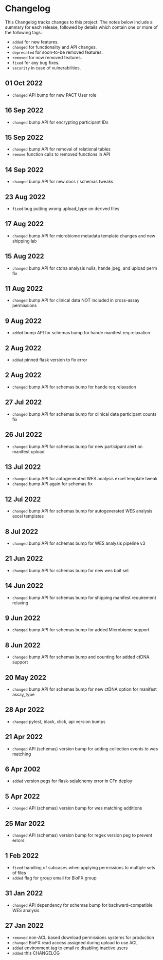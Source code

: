 # Changelog

This Changelog tracks changes to this project. The notes below include a summary for each release, followed by details which contain one or more of the following tags:

- `added` for new features.
- `changed` for functionality and API changes.
- `deprecated` for soon-to-be removed features.
- `removed` for now removed features.
- `fixed` for any bug fixes.
- `security` in case of vulnerabilities.

## 01 Oct 2022

- `changed` API bump for new PACT User role

## 16 Sep 2022

- `changed` bump API for encrypting participant IDs

## 15 Sep 2022

- `changed` bump API for removal of relational tables
- `remove` function calls to removed functions in API

## 14 Sep 2022

- `changed` bump API for new docs / schemas tweaks

## 23 Aug 2022

- `fixed` bug putting wrong upload_type on derived files

## 17 Aug 2022

- `changed` bump API for microbiome metadata template changes and new shipping lab

## 15 Aug 2022

- `changed` bump API for ctdna analysis nulls, hande jpeg, and upload perm fix

## 11 Aug 2022

- `changed` bump API for clinical data NOT included in cross-assay permissions

## 9 Aug 2022

- `added` bump API for schemas bump for hande manifest req relaxation

## 2 Aug 2022

- `added` pinned flask version to fix error

## 2 Aug 2022

- `changed` bump API for schemas bump for hande req relaxation

## 27 Jul 2022

- `changed` bump API for schemas bump for clinical data participant counts fix

## 26 Jul 2022

- `changed` bump API for schemas bump for new participant alert on manifest upload

## 13 Jul 2022

- `changed` bump API for autogenerated WES analysis excel template tweak
- `changed` bump API again for schemas fix

## 12 Jul 2022

- `changed` bump API for schemas bump for autogenerated WES analysis excel templates

## 8 Jul 2022

- `changed` bump API for schemas bump for WES analysis pipeline v3

## 21 Jun 2022

- `changed` bump API for schemas bump for new wes bait set

## 14 Jun 2022

- `changed` bump API for schemas bump for shipping manifest requirement relaxing

## 9 Jun 2022

- `changed` bump API for schemas bump for added Microbiome support

## 8 Jun 2022

- `changed` bump API for schemas bump and counting for added ctDNA support

## 20 May 2022

- `changed` bump API for schemas bump for new ctDNA option for manifest assay_type

## 28 Apr 2022

- `changed` pytest, black, click, api version bumps

## 21 Apr 2022

- `changed` API (schemas) version bump for adding collection events to wes matching

## 6 Apr 2002

- `added` version pegs for flask-sqlalchemy error in CFn deploy

## 5 Apr 2022

- `changed` API (schemas) version bump for wes matching additions

## 25 Mar 2022

- `changed` API (schemas) version bump for regex version peg to prevent errors

## 1 Feb 2022

- `fixed` handling of subcases when applying permissions to multiple sets of files
- `added` flag for group email for BioFX group

## 31 Jan 2022

- `changed` API dependency for schemas bump for backward-compatible WES analysis

## 27 Jan 2022

- `removed` non-ACL based download permissions systems for production
- `changed` BioFX read access assigned during upload to use ACL
- `added` environment tag to email re disabling inactive users
- `added` this CHANGELOG
